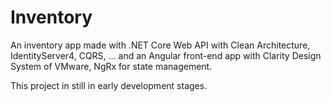 # Inventory

An inventory app made with .NET Core Web API with Clean Architecture, IdentityServer4, CQRS, ... and an Angular front-end app with Clarity Design System of VMware, NgRx for state management.

This project in still in early development stages.
